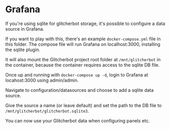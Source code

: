 # Grafana

If you're using sqlite for glitcherbot storage, it's possible to configure a data source in Grafana.

If you want to play with this, there's an example `docker-compose.yml` file in this folder. The compose file will run 
Grafana on localhost:3000, installing the sqlite plugin.

It will also mount the Glitcherbot project root folder at `/mnt/glitcherbot` in the container, because the container 
requires access to the sqlite DB file.

Once up and running with `docker-compose up -d`, login to Grafana at locahost:3000 using admin/admin.

Navigate to configuration/datasources and choose to add a sqlite data source.

Give the source a name (or leave default) and set the path to the DB file to `/mnt/glitcherbot/glitcherbot.sqlite3`.

You can now use your Glitcherbot data when configuring panels etc. 
